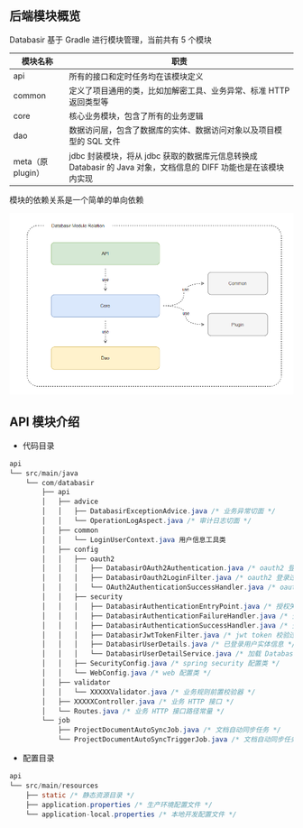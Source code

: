 ## 后端模块概览

Databasir 基于 Gradle 进行模块管理，当前共有 5 个模块

| 模块名称          | 职责                                                         |
|---------------| ------------------------------------------------------------ |
| api           | 所有的接口和定时任务均在该模块定义                           |
| common        | 定义了项目通用的类，比如加解密工具、业务异常、标准 HTTP 返回类型等 |
| core          | 核心业务模块，包含了所有的业务逻辑                           |
| dao           | 数据访问层，包含了数据库的实体、数据访问对象以及项目模型的 SQL 文件 |
| meta（原plugin） | jdbc 封装模块，将从 jdbc 获取的数据库元信息转换成 Databasir 的 Java 对象，文档信息的 DIFF  功能也是在该模块内实现 |

模块的依赖关系是一个简单的单向依赖

![](./img/module-relation.png)



## API 模块介绍

- 代码目录

```java
api
└── src/main/java
    └── com/databasir
        ├── api
        │   ├── advice
        │   │   ├── DatabasirExceptionAdvice.java /* 业务异常切面 */
        │   │   └── OperationLogAspect.java /* 审计日志切面 */
        │   ├── common
        │   │   └── LoginUserContext.java 用户信息工具类
        │   ├── config
        │   │   ├── oauth2
        │   │   │   ├── DatabasirOAuth2Authentication.java /* oauth2 登录信息实体 */
        │   │   │   ├── DatabasirOauth2LoginFilter.java /* oauth2 登录过滤器 */
        │   │   │   └── OAuth2AuthenticationSuccessHandler.java /* oauth2 登录成功回调类 */
        │   │   ├── security
        │   │   │   ├── DatabasirAuthenticationEntryPoint.java /* 授权失败回调类 */
        │   │   │   ├── DatabasirAuthenticationFailureHandler.java /* 登录失败回调类 */
        │   │   │   ├── DatabasirAuthenticationSuccessHandler.java /* 登录成功回调类 */
        │   │   │   ├── DatabasirJwtTokenFilter.java /* jwt token 校验过滤器 */
        │   │   │   ├── DatabasirUserDetails.java /* 已登录用户实体信息 */
        │   │   │   └── DatabasirUserDetailService.java /* 加载 DatabasirUserDetails 的 service  */
        │   │   ├── SecurityConfig.java /* spring security 配置类 */
        │   │   └── WebConfig.java /* web 配置类 */
        │   ├── validator
        │   │   └── XXXXXValidator.java /* 业务规则前置校验器 */
        │   ├── XXXXXController.java /* 业务 HTTP 接口 */
        │   └── Routes.java /* 业务 HTTP 接口路径常量 */
        └── job
            ├── ProjectDocumentAutoSyncJob.java /* 文档自动同步任务 */
            └── ProjectDocumentAutoSyncTriggerJob.java /* 文档自动同步任务启用任务 */
```



- 配置目录

```java
api
└── src/main/resources
    ├── static /* 静态资源目录 */
    ├── application.properties /* 生产环境配置文件 */
    └── application-local.properties /* 本地开发配置文件 */
```

